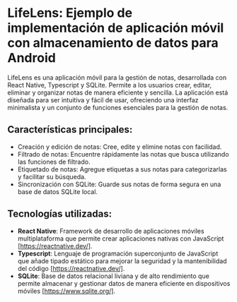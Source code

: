 # LifeLens: Ejemplo de implementación de aplicación móvil con almacenamiento de datos para Android 
LifeLens es una aplicación móvil para la gestión de notas, desarrollada con React Native, Typescript y SQLite. Permite a los usuarios crear, editar, eliminar y organizar notas de manera eficiente y sencilla. La aplicación está diseñada para ser intuitiva y fácil de usar, ofreciendo una interfaz minimalista y un conjunto de funciones esenciales para la gestión de notas.

## Características principales:

- Creación y edición de notas: Cree, edite y elimine notas con facilidad.
- Filtrado de notas: Encuentre rápidamente las notas que busca utilizando las funciones de filtrado.
- Etiquetado de notas: Agregue etiquetas a sus notas para categorizarlas y facilitar su búsqueda.
- Sincronización con SQLite: Guarde sus notas de forma segura en una base de datos SQLite local.

## Tecnologías utilizadas:

- **React Native**: Framework de desarrollo de aplicaciones móviles multiplataforma que permite crear aplicaciones nativas con JavaScript [https://reactnative.dev/].
- **Typescript**: Lenguaje de programación superconjunto de JavaScript que añade tipado estático para mejorar la seguridad y la mantenibilidad del código [https://reactnative.dev/].
- **SQLite**: Base de datos relacional liviana y de alto rendimiento que permite almacenar y gestionar datos de manera eficiente en dispositivos móviles [https://www.sqlite.org/].
